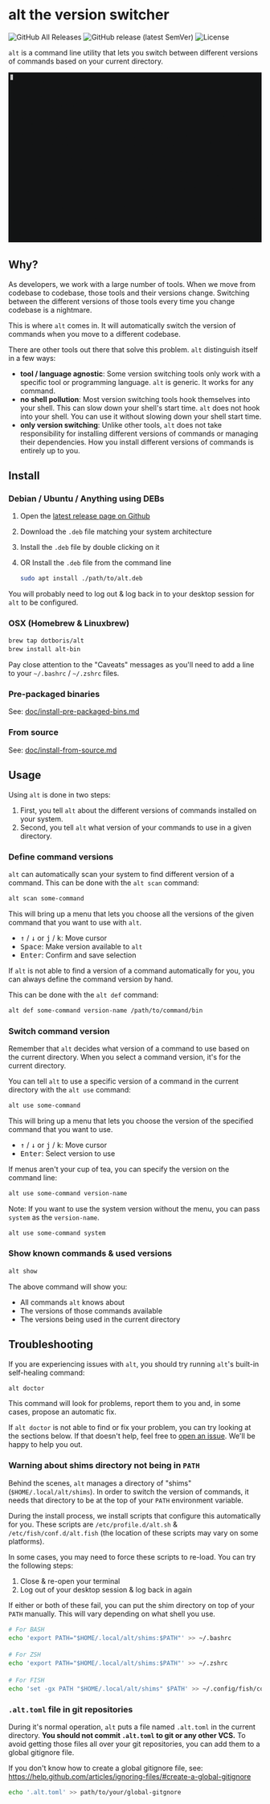 # alt the version switcher

![GitHub All Releases](https://img.shields.io/github/downloads/dotboris/alt/total)
![GitHub release (latest SemVer)](https://img.shields.io/github/v/release/dotboris/alt?sort=semver)
![License](https://img.shields.io/github/license/dotboris/alt)

`alt` is a command line utility that lets you switch between different versions
of commands based on your current directory.

<p align="center">
  <a href="https://asciinema.org/a/195103?autoplay=1" target="_blank">
    <img alt="Screencast demo of alt" src="demo.gif" />
  </a>
</p>

## Why?

As developers, we work with a large number of tools. When we move from codebase
to codebase, those tools and their versions change. Switching between the
different versions of those tools every time you change codebase is a nightmare.

This is where `alt` comes in. It will automatically switch the version of
commands when you move to a different codebase.

There are other tools out there that solve this problem. `alt` distinguish
itself in a few ways:

-   __tool / language agnostic__: Some version switching tools only work with a
    specific tool or programming language. `alt` is generic. It works for any
    command.
-   __no shell pollution__: Most version switching tools hook themselves into
    your shell. This can slow down your shell's start time. `alt` does not hook
    into your shell. You can use it without slowing down your shell start time.
-   __only version switching__: Unlike other tools, `alt` does not take
    responsibility for installing different versions of commands or managing
    their dependencies. How you install different versions of commands is
    entirely up to you.

## Install

### Debian / Ubuntu / Anything using DEBs

1.  Open the [latest release page on Github][latest-release]
1.  Download the `.deb` file matching your system architecture
1.  Install the `.deb` file by double clicking on it
1.  OR Install the `.deb` file from the command line

    ```sh
    sudo apt install ./path/to/alt.deb
    ```

You will probably need to log out & log back in to your desktop session for
`alt` to be configured.

### OSX (Homebrew & Linuxbrew)

```sh
brew tap dotboris/alt
brew install alt-bin
```

Pay close attention to the "Caveats" messages as you'll need to add a line to
your `~/.bashrc` / `~/.zshrc` files.

### Pre-packaged binaries

See: [doc/install-pre-packaged-bins.md](./doc/install-pre-packaged-bins.md)

### From source

See: [doc/install-from-source.md](./doc/install-from-source.md)

## Usage

Using `alt` is done in two steps:

1.  First, you tell `alt` about the different versions of commands installed on
    your system.
1.  Second, you tell `alt` what version of your commands to use in a given
    directory.

### Define command versions

`alt` can automatically scan your system to find different version of a command.
This can be done with the `alt scan` command:

```sh
alt scan some-command
```

This will bring up a menu that lets you choose all the versions of the given
command that you want to use with `alt`.

- <kbd>↑</kbd> / <kbd>↓</kbd> or <kbd>j</kbd> / <kbd>k</kbd>: Move cursor
- <kbd>Space</kbd>: Make version available to `alt`
- <kbd>Enter</kbd>: Confirm and save selection

If `alt` is not able to find a version of a command automatically for you, you
can always define the command version by hand.

This can be done with the `alt def` command:

```sh
alt def some-command version-name /path/to/command/bin
```

### Switch command version

Remember that `alt` decides what version of a command to use based on the
current directory. When you select a command version, it's for the current
directory.

You can tell `alt` to use a specific version of a command in the current
directory with the `alt use` command:

```sh
alt use some-command
```

This will bring up a menu that lets you choose the version of the specified
command that you want to use.

- <kbd>↑</kbd> / <kbd>↓</kbd> or <kbd>j</kbd> / <kbd>k</kbd>: Move cursor
- <kbd>Enter</kbd>: Select version to use

If menus aren't your cup of tea, you can specify the version on the command
line:

```sh
alt use some-command version-name
```

Note: If you want to use the system version without the menu, you can pass
`system` as the `version-name`.

```sh
alt use some-command system
```

### Show known commands & used versions

```sh
alt show
```

The above command will show you:

- All commands `alt` knows about
- The versions of those commands available
- The versions being used in the current directory

## Troubleshooting

If you are experiencing issues with `alt`, you should try running `alt`'s
built-in self-healing command:

```sh
alt doctor
```

This command will look for problems, report them to you and, in some cases,
propose an automatic fix.

If `alt doctor` is not able to find or fix your problem, you can try looking at
the sections below. If that doesn't help, feel free to [open an
issue](https://github.com/dotboris/alt/issues/new). We'll be happy to help you
out.

### Warning about shims directory not being in `PATH`

Behind the scenes, `alt` manages a directory of "shims"
(`$HOME/.local/alt/shims`). In order to switch the version of commands, it needs
that directory to be at the top of your `PATH` environment variable.

During the install process, we install scripts that configure this
automatically for you. These scripts are `/etc/profile.d/alt.sh` &
`/etc/fish/conf.d/alt.fish` (the location of these scripts may vary on some
platforms).

In some cases, you may need to force these scripts to re-load. You can try the
following steps:

1.  Close & re-open your terminal
1.  Log out of your desktop session & log back in again

If either or both of these fail, you can put the shim directory on top of your
`PATH` manually. This will vary depending on what shell you use.

```sh
# For BASH
echo 'export PATH="$HOME/.local/alt/shims:$PATH"' >> ~/.bashrc

# For ZSH
echo 'export PATH="$HOME/.local/alt/shims:$PATH"' >> ~/.zshrc

# For FISH
echo 'set -gx PATH "$HOME/.local/alt/shims" $PATH' >> ~/.config/fish/config.fish
```

### `.alt.toml` file in git repositories

During it's normal operation, `alt` puts a file named `.alt.toml` in the current
directory. __You should not commit `.alt.toml` to git or any other VCS.__ To
avoid getting those files all over your git repositories, you can add them to a
global gitignore file.

If you don't know how to create a global gitignore file, see:
https://help.github.com/articles/ignoring-files/#create-a-global-gitignore

```sh
echo '.alt.toml' >> path/to/your/global-gitgnore
```

[latest-release]: https://github.com/dotboris/alt/releases/latest
